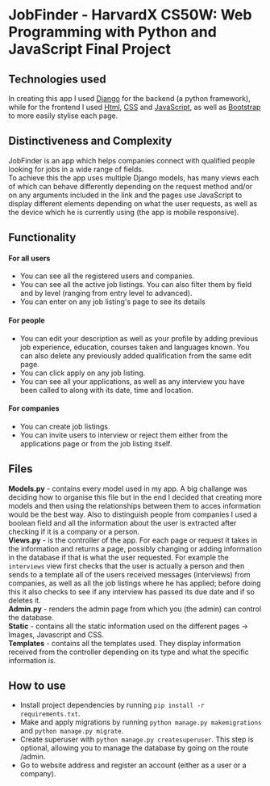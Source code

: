 # JobFinder - HarvardX CS50W: Web Programming with Python and JavaScript Final Project
## Technologies used
In creating this app I used [Django](https://www.djangoproject.com/) for the backend (a python framework), while for the frontend I used [Html](https://www.w3schools.com/html/), [CSS](https://www.w3schools.com/css/) and [JavaScript](https://www.w3schools.com/js/default.asp), as well as [Bootstrap](https://getbootstrap.com/) to more easily stylise each page.
## Distinctiveness and Complexity
JobFinder is an app which helps companies connect with qualified people looking for jobs in a wide range of fields.  
To achieve this the app uses multiple Django models, has many views each of which can behave differently depending on the request method and/or on any arguments included in the link and the pages use JavaScript to display different elements depending on what the user requests, as well as the device which he is currently using (the app is mobile responsive).
## Functionality
#### For all users
- You can see all the registered users and companies.
- You can see all the active job listings. You can also filter them by field and by level (ranging from entry level to advanced).
- You can enter on any job listing's page to see its details
#### For people
- You can edit your description as well as your profile by adding previous job experience, education, courses taken and languages known. You can also delete any previously added qualification from the same edit page.
- You can click apply on any job listing.
- You can see all your applications, as well as any interview you have been called to along with its date, time and location.
#### For companies
- You can create job listings.
- You can invite users to interview or reject them either from the applications page or from the job listing itself.
## Files
**Models.py** - contains every model used in my app. A big challange was deciding how to organise this file but in the end I decided that creating more models and then using the relationships between them to acces information would be the best way. Also to distinguish people from companies I used a boolean field and all the information about the user is extracted after checking if it is a company or a person.  
**Views.py** - is the controller of the app. For each page or request it takes in the information and returns a page, possibly changing or adding information in the database if that is what the user requested. For example the `interviews` view first checks that the user is actually a person and then sends to a template all of the users received messages (interviews) from companies, as well as all the job listings where he has applied; before doing this it also checks to see if any interview has passed its due date and if so deletes it.  
**Admin.py** - renders the admin page from which you (the admin) can control the database.  
**Static** - contains all the static information used on the different pages -> Images, Javascript and CSS.  
**Templates** - contains all the templates used. They display information received from the controller depending on its type and what the specific information is.
## How to use
- Install project dependencies by running `pip install -r requirements.txt`.
- Make and apply migrations by running `python manage.py makemigrations` and `python manage.py migrate`.
- Create superuser with `python manage.py createsuperuser`. This step is optional, allowing you to manage the database by going on the route /admin.
- Go to website address and register an account (either as a user or a company).